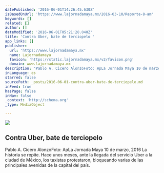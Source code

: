 ```yaml
---
datePublished: '2016-06-01T14:26:45.630Z'
isBasedOnUrl: 'https://www.lajornadamaya.mx/2016-03-10/Reporte-8-am'
keywords: []
related: []
author: []
dateModified: '2016-06-01T05:21:20.040Z'
title: 'Contra Uber, bate de terciopelo '
app_links: []
publisher:
  url: 'https://www.lajornadamaya.mx'
  name: Lajornadamaya
  favicon: 'https://static.lajornadamaya.mx/v2/favicon.png'
  domain: www.lajornadamaya.mx
description: 'Pablo A. Cicero AlonzoFoto: ApLa Jornada Maya 10 de marzo, 2016 La historia se repite. Hace unos meses, ante la llegada del servicio Uber a la ciudad de México, los taxistas protestaron, bloqueando varias de las principales avenidas de la capital del país.'
inLanguage: es
starred: false
sourcePath: _posts/2016-06-01-contra-uber-bate-de-terciopelo.md
inFeed: true
hasPage: false
inNav: false
_context: 'http://schema.org'
_type: MediaObject

---
```

<article style=""><img src="https://s3-us-west-2.amazonaws.com/the-grid-img/p/9a805660608bb286924c21ce5cc8c1102863f8f4.jpg" /><h1>Contra Uber, bate de terciopelo </h1><p>Pablo A. Cicero AlonzoFoto: ApLa Jornada Maya 10 de marzo, 2016 La historia se repite. Hace unos meses, ante la llegada del servicio Uber a la ciudad de México, los taxistas protestaron, bloqueando varias de las principales avenidas de la capital del país.</p></article>